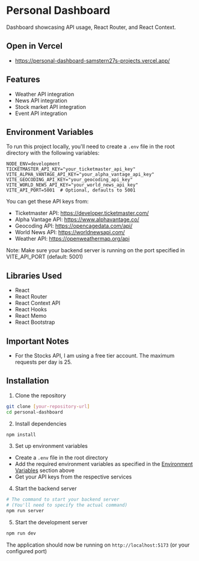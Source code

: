 # Personal Dashboard

Dashboard showcasing API usage, React Router, and React Context.

## Open in Vercel

- https://personal-dashboard-samstern27s-projects.vercel.app/

## Features

- Weather API integration
- News API integration
- Stock market API integration
- Event API integration

## Environment Variables

To run this project locally, you'll need to create a `.env` file in the root directory with the following variables:

```env
NODE_ENV=development
TICKETMASTER_API_KEY="your_ticketmaster_api_key"
VITE_ALPHA_VANTAGE_API_KEY="your_alpha_vantage_api_key"
VITE_GEOCODING_API_KEY="your_geocoding_api_key"
VITE_WORLD_NEWS_API_KEY="your_world_news_api_key"
VITE_API_PORT=5001  # Optional, defaults to 5001
```

You can get these API keys from:

- Ticketmaster API: https://developer.ticketmaster.com/
- Alpha Vantage API: https://www.alphavantage.co/
- Geocoding API: https://opencagedata.com/api/
- World News API: https://worldnewsapi.com/
- Weather API: https://openweathermap.org/api

Note: Make sure your backend server is running on the port specified in VITE_API_PORT (default: 5001)

## Libraries Used

- React
- React Router
- React Context API
- React Hooks
- React Memo
- React Bootstrap

## Important Notes

- For the Stocks API, I am using a free tier account. The maximum requests per day is 25.

## Installation

1. Clone the repository

```bash
git clone [your-repository-url]
cd personal-dashboard
```

2. Install dependencies

```bash
npm install
```

3. Set up environment variables

- Create a `.env` file in the root directory
- Add the required environment variables as specified in the [Environment Variables](#environment-variables) section above
- Get your API keys from the respective services

4. Start the backend server

```bash
# The command to start your backend server
# (You'll need to specify the actual command)
npm run server
```

5. Start the development server

```bash
npm run dev
```

The application should now be running on `http://localhost:5173` (or your configured port)
